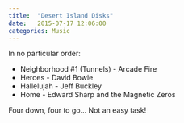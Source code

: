 ```yaml
---
title:  "Desert Island Disks"
date:   2015-07-17 12:06:00
categories: Music
---
```


In no particular order:

+ Neighborhood #1 (Tunnels) - Arcade Fire
+ Heroes - David Bowie
+ Hallelujah - Jeff Buckley
+ Home - Edward Sharp and the Magnetic Zeros

Four down, four to go... Not an easy task! 

<!-- Track 5 - Muse -->

